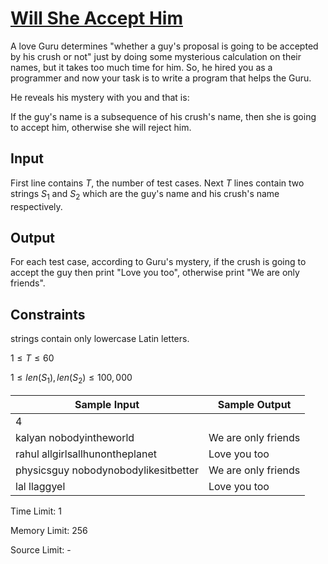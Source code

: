 # [Will She Accept Him](https://www.hackerearth.com/practice/algorithms/searching/linear-search/practice-problems/algorithm/will-she-accept-him/?utm_source=header&utm_medium=search&utm_campaign=he-search)

A love Guru determines "whether a guy's proposal is going to be accepted by his crush or not" just by doing some mysterious calculation on their names, but it takes too much time for him. So, he hired you as a programmer and now your task is to write a program that helps the Guru.

He reveals his mystery with you and that is:

If the guy's name is a subsequence of his crush's name, then she is going to accept him, otherwise she will reject him.

## Input

First line contains $T$, the number of test cases.
Next $T$ lines contain two strings $S_1$ and $S_2$ which are the guy's name and his crush's name respectively.

## Output

For each test case, according to Guru's mystery, if the crush is going to accept the guy then print "Love you too", otherwise print "We are only friends".

## Constraints
strings contain only lowercase Latin letters.

$1 \le T \le 60$

$1 \le len(S_1), len(S_2) \le 100,000$

| Sample Input | Sample Output |
|-|-|
| 4 |  |
| kalyan nobodyintheworld | We are only friends |
| rahul allgirlsallhunontheplanet | Love you too |
| physicsguy nobodynobodylikesitbetter | We are only friends |
| lal llaggyel | Love you too |

Time Limit: 1

Memory Limit: 256

Source Limit: -
